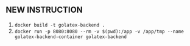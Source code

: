 ## NEW INSTRUCTION

1. `docker build -t golatex-backend .`
2. `docker run -p 8080:8080 --rm -v $(pwd):/app -v /app/tmp --name golatex-backend-container golatex-backend`
